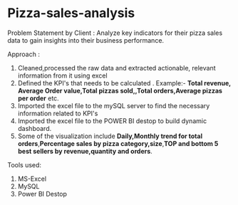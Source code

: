 # Pizza-sales-analysis

Problem Statement by Client : Analyze key indicators for their pizza sales data to gain insights into their business performance.

Approach : 
1) Cleaned,processed the raw data and extracted actionable, relevant information from it using excel
2) Defined the KPI's that needs to be calculated . Example:- **Total revenue, Average Order value,Total pizzas sold,,Total orders,Average pizzas per order** etc.
3) Imported the excel file to the mySQL server to find the necessary information related to KPI's
4) Imported the excel file to the POWER BI destop to build dynamic dashboard.
5) Some of the visualization include **Daily,Monthly trend for total orders**,**Percentage sales by pizza category,size**,**TOP and bottom 5 best sellers by revenue,quantity and orders**.

Tools used:
1) MS-Excel
2) MySQL
3) Power BI Destop 
